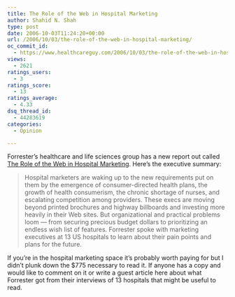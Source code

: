 ```yaml
---
title: The Role of the Web in Hospital Marketing
author: Shahid N. Shah
type: post
date: 2006-10-03T11:24:20+00:00
url: /2006/10/03/the-role-of-the-web-in-hospital-marketing/
oc_commit_id:
  - https://www.healthcareguy.com/2006/10/03/the-role-of-the-web-in-hospital-marketing/1478769073
views:
  - 2621
ratings_users:
  - 3
ratings_score:
  - 13
ratings_average:
  - 4.33
dsq_thread_id:
  - 44283619
categories:
  - Opinion

---
```

Forrester&#8217;s healthcare and life sciences group has a new report out called [The Role of the Web in Hospital Marketing][1]. Here&#8217;s the executive summary:

> Hospital marketers are waking up to the new requirements put on them by the emergence of consumer-directed health plans, the growth of health consumerism, the chronic shortage of nurses, and escalating competition among providers. These execs are moving beyond printed brochures and highway billboards and investing more heavily in their Web sites. But organizational and practical problems loom — from securing precious budget dollars to prioritizing an endless wish list of features. Forrester spoke with marketing executives at 13 US hospitals to learn about their pain points and plans for the future.

If you&#8217;re in the hospital marketing space it&#8217;s probably worth paying for but I didn&#8217;t plunk down the $775 necessary to read it. If anyone has a copy and would like to comment on it or write a guest article here about what Forrester got from their interviews of 13 hospitals that might be useful to read.

 [1]: http://www.forrester.com/Research/Document/Excerpt/0,7211,40281,00.html